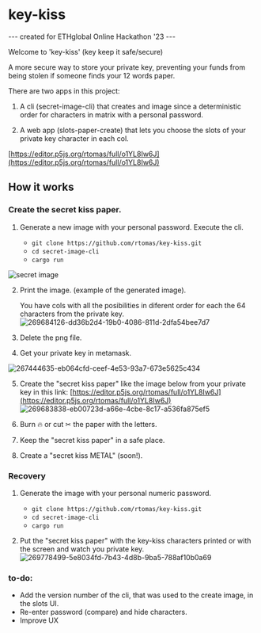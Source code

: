 # key-kiss

--- created for ETHglobal Online Hackathon '23 ---

Welcome to 'key-kiss' (key keep it safe/secure)

A more secure way to store your private key, preventing your funds from being stolen if someone finds your 12 words paper.

There are two apps in this project:

1. A cli (secret-image-cli) that creates and image since a deterministic order for characters in matrix with a personal password.


2. A web app (slots-paper-create) that lets you choose the slots of your private key character in each col.

[https://editor.p5js.org/rtomas/full/o1YL8Iw6J](https://editor.p5js.org/rtomas/full/o1YL8Iw6J)

## How it works

### Create the secret kiss paper.

1. Generate a new image with your personal password. Execute the cli.

    - `git clone https://github.com/rtomas/key-kiss.git`
    - `cd secret-image-cli`
    - `cargo run`
      
![secret image](https://github.com/rtomas/key-kiss/assets/944960/c1b78d1b-5d1d-42f8-8c14-8d1c30a683e9)

2. Print the image. (example of the generated image).

    You have cols with all the posibilities in diferent order for each the 64 characters from the private key.
![269684126-dd36b2d4-19b0-4086-811d-2dfa54bee7d7](https://github.com/rtomas/key-kiss/assets/944960/d479b325-6272-443d-976f-7acd76567954)

3. Delete the png file.

4. Get your private key in metamask.

![267444635-eb064cfd-ceef-4e53-93a7-673e5625c434](https://github.com/rtomas/key-kiss/assets/944960/a77ffe8a-a546-43d6-9cc3-3eef007aa3ff)

5. Create the "secret kiss paper" like the image below from your private key
   in this link: [https://editor.p5js.org/rtomas/full/o1YL8Iw6J](https://editor.p5js.org/rtomas/full/o1YL8Iw6J)
![269683838-eb00723d-a66e-4cbe-8c17-a536fa875ef5](https://github.com/rtomas/key-kiss/assets/944960/e021044e-cce5-4f4f-911b-ef67121557f0)

6. Burn 🔥 or cut ✂ the paper with the letters.
7. Keep the "secret kiss paper" in a safe place.
8. Create a "secret kiss METAL" (soon!).

### Recovery

1. Generate the image with your personal numeric password.

    - `git clone https://github.com/rtomas/key-kiss.git`
    - `cd secret-image-cli`
    - `cargo run`
      
2. Put the "secret kiss paper" with the key-kiss characters printed or with the screen and watch you private key.
![269778499-5e8034fd-7b43-4d8b-9ba5-788af10b0a69](https://github.com/rtomas/key-kiss/assets/944960/18e57ada-6e5f-4aeb-a446-6843145e6564)


### to-do:
 + Add the version number of the cli, that was used to the create image, in the slots UI.
 + Re-enter password (compare) and hide characters.
 + Improve UX
